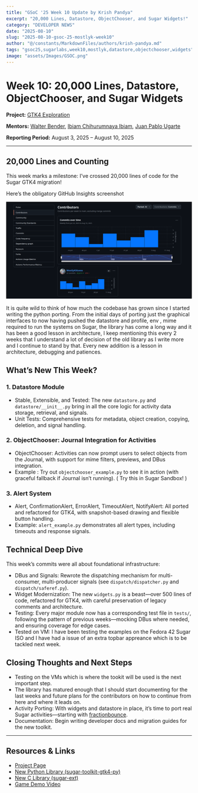 ```yaml
---
title: "GSoC '25 Week 10 Update by Krish Pandya"
excerpt: "20,000 Lines, Datastore, ObjectChooser, and Sugar Widgets!"
category: "DEVELOPER NEWS"
date: "2025-08-10"
slug: "2025-08-10-gsoc-25-mostlyk-week10"
author: "@/constants/MarkdownFiles/authors/krish-pandya.md"
tags: "gsoc25,sugarlabs,week10,mostlyk,datastore,objectchooser,widgets"
image: "assets/Images/GSOC.png"
---
```


# Week 10: 20,000 Lines, Datastore, ObjectChooser, and Sugar Widgets

**Project:** [GTK4 Exploration](https://summerofcode.withgoogle.com/programs/2025/projects/rsHsYZKy)

**Mentors:** [Walter Bender](https://github.com/walterbender), [Ibiam Chihurumnaya Ibiam](https://github.com/chimosky), [Juan Pablo Ugarte](https://github.com/xjuan)

**Reporting Period:** August 3, 2025 – August 10, 2025

---

## 20,000 Lines and Counting

This week marks a milestone: I’ve crossed 20,000 lines of code for the Sugar GTK4 migration!

Here’s the obligatory GitHub Insights screenshot

![20k LOC Milestone](assets/Images/20k-loc-gtk4.png)

It is quite wild to think of how much the codebase has grown since I started writing the python porting. From the initial days of porting just the graphical interfaces to now having pushed the datastore and profile, env , mime required to run the systems on Sugar, the library has come a long way and it has been a good lesson in architecture, I keep mentioning this every 2 weeks that I understand a lot of decision of the old library as I write more and I continue to stand by that. Every new addition is a lesson in architecture, debugging and patiences.

## What’s New This Week?

### 1. Datastore Module

- Stable, Extensible, and Tested: The new `datastore.py` and `datastore/__init__.py` bring in all the core logic for activity data storage, retrieval, and signals.
- Unit Tests: Comprehensive tests for metadata, object creation, copying, deletion, and signal handling.

### 2. ObjectChooser: Journal Integration for Activities

- ObjectChooser: Activities can now prompt users to select objects from the Journal, with support for mime filters, previews, and DBus integration.
- Example : Try out `objectchooser_example.py` to see it in action (with graceful fallback if Journal isn’t running).
( Try this in Sugar Sandbox! )

### 3. Alert System

- Alert, ConfirmationAlert, ErrorAlert, TimeoutAlert, NotifyAlert: All ported and refactored for GTK4, with snapshot-based drawing and flexible button handling.
- Example: `alert_example.py` demonstrates all alert types, including timeouts and response signals.

## Technical Deep Dive

This week’s commits were all about foundational infrastructure:

- DBus and Signals: Rewrote the dispatching mechanism for multi-consumer, multi-producer signals (see `dispatch/dispatcher.py` and `dispatch/saferef.py`).
- Widget Modernization: The new `widgets.py` is a beast—over 500 lines of code, refactored for GTK4, with careful preservation of legacy comments and architecture.
- Testing: Every major module now has a corresponding test file in `tests/`, following the pattern of previous weeks—mocking DBus where needed, and ensuring coverage for edge cases.
- Tested on VM: I have been testing the examples on the Fedora 42 Sugar ISO and I have had a issue of an extra topbar appreance which is to be tackled next week.

## Closing Thoughts and Next Steps

- Testing on the VMs which is where the tookit will be used is the next important step.
- The library has matured enough that I should start documenting for the last weeks and future plans for the contributors on how to continue from here and where it leads on.
- Activity Porting: With widgets and datastore in place, it’s time to port real Sugar activities—starting with [fractionbounce](https://github.com/sugarlabs/fractionbounce/).
- Documentation: Begin writing developer docs and migration guides for the new toolkit.

---

## Resources & Links

- [Project Page](https://summerofcode.withgoogle.com/programs/2025/projects/rsHsYZKy)
- [New Python Library (sugar-toolkit-gtk4-py)](https://github.com/MostlyKIGuess/sugar-toolkit-gtk4-py)
- [New C Library (sugar-ext)](https://github.com/sugarlabs/sugar-ext)
- [Game Demo Video](https://youtu.be/B517C_LTCns)
